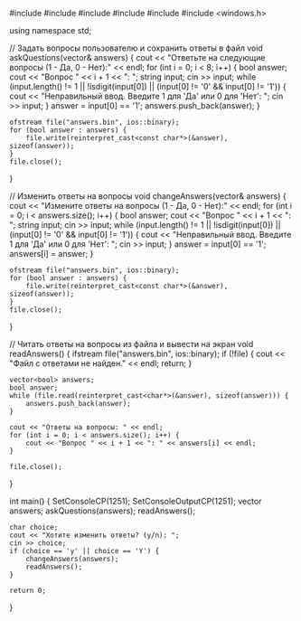 #include <iostream>
#include <fstream>
#include <vector>
#include <cstdlib>
#include <cstring>
#include <windows.h>

using namespace std;

// Задать вопросы пользователю и сохранить ответы в файл
void askQuestions(vector<bool>& answers) {
    cout << "Ответьте на следующие вопросы (1 - Да, 0 - Нет):" << endl;
    for (int i = 0; i < 8; i++) {
        bool answer;
        cout << "Вопрос " << i + 1 << ": ";
        string input;
        cin >> input;
        while (input.length() != 1 || !isdigit(input[0]) || (input[0] != '0' && input[0] != '1')) {
            cout << "Неправильный ввод. Введите 1 для 'Да' или 0 для 'Нет': ";
            cin >> input;
        }
        answer = input[0] == '1';
        answers.push_back(answer);
    }

    ofstream file("answers.bin", ios::binary);
    for (bool answer : answers) {
        file.write(reinterpret_cast<const char*>(&answer), sizeof(answer));
    }
    file.close();
}

// Изменить ответы на вопросы
void changeAnswers(vector<bool>& answers) {
    cout << "Измените ответы на вопросы (1 - Да, 0 - Нет):" << endl;
    for (int i = 0; i < answers.size(); i++) {
        bool answer;
        cout << "Вопрос " << i + 1 << ": ";
        string input;
        cin >> input;
        while (input.length() != 1 || !isdigit(input[0]) || (input[0] != '0' && input[0] != '1')) {
            cout << "Неправильный ввод. Введите 1 для 'Да' или 0 для 'Нет': ";
            cin >> input;
        }
        answer = input[0] == '1';
        answers[i] = answer;
    }

    ofstream file("answers.bin", ios::binary);
    for (bool answer : answers) {
        file.write(reinterpret_cast<const char*>(&answer), sizeof(answer));
    }
    file.close();
}

// Читать ответы на вопросы из файла и вывести на экран
void readAnswers() {
    ifstream file("answers.bin", ios::binary);
    if (!file) {
        cout << "Файл с ответами не найден." << endl;
        return;
    }

    vector<bool> answers;
    bool answer;
    while (file.read(reinterpret_cast<char*>(&answer), sizeof(answer))) {
        answers.push_back(answer);
    }

    cout << "Ответы на вопросы: " << endl;
    for (int i = 0; i < answers.size(); i++) {
        cout << "Вопрос " << i + 1 << ": " << answers[i] << endl;
    }

    file.close();
}

int main() {
    SetConsoleCP(1251);
    SetConsoleOutputCP(1251);
    vector<bool> answers;
    askQuestions(answers);
    readAnswers();

    char choice;
    cout << "Хотите изменить ответы? (y/n): ";
    cin >> choice;
    if (choice == 'y' || choice == 'Y') {
        changeAnswers(answers);
        readAnswers();
    }

    return 0;
}
